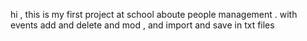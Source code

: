 hi , this is my first project at school aboute people management .
with events add and delete and mod , and import and save in txt files 

